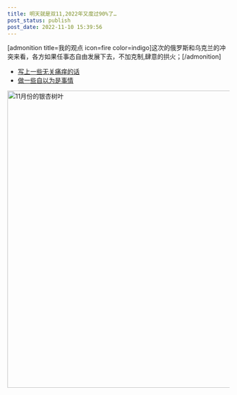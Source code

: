 ```yaml
---
title: 明天就是双11,2022年又度过90%了…
post_status: publish
post_date: 2022-11-10 15:39:56
---
```


[admonition title=我的观点 icon=fire color=indigo]这次的俄罗斯和乌克兰的冲突来看，各方如果任事态自由发展下去，不加克制,肆意的拱火；[/admonition]

- [写上一些无关痛痒的话](2022-last-day.md)
- [做一些自以为是事情](car-designed-by-jobs.md)

<img class="size-full wp-image-14699 aligncenter" src="https://cdn.fendou.la/fendou/fall-gingko-11-10.png" alt="11月份的银杏树叶" width="584" height="674" />
